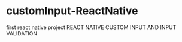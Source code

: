 # customInput-ReactNative
first react native project 
REACT NATIVE CUSTOM INPUT AND INPUT VALIDATION
